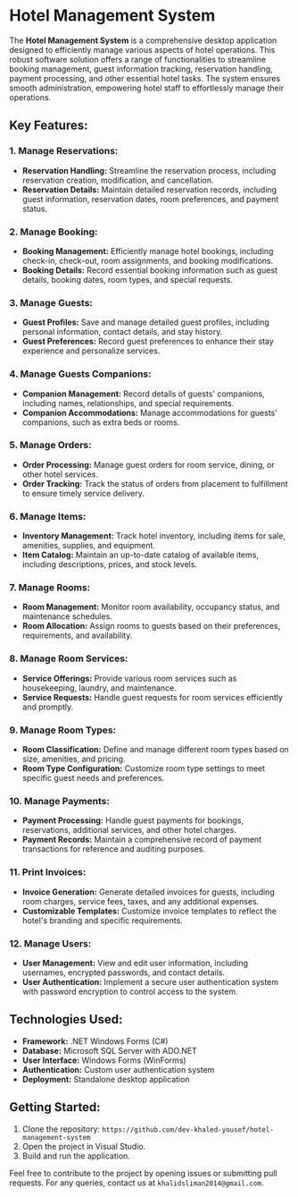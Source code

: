 # Hotel Management System

The **Hotel Management System** is a comprehensive desktop application designed to efficiently manage various aspects of hotel operations. This robust software solution offers a range of functionalities to streamline booking management, guest information tracking, reservation handling, payment processing, and other essential hotel tasks. The system ensures smooth administration, empowering hotel staff to effortlessly manage their operations.

## Key Features:
 
### 1. Manage Reservations:
- **Reservation Handling:** Streamline the reservation process, including reservation creation, modification, and cancellation.
- **Reservation Details:** Maintain detailed reservation records, including guest information, reservation dates, room preferences, and payment status.

### 2. Manage Booking:
- **Booking Management:** Efficiently manage hotel bookings, including check-in, check-out, room assignments, and booking modifications.
- **Booking Details:** Record essential booking information such as guest details, booking dates, room types, and special requests.

### 3. Manage Guests:
- **Guest Profiles:** Save and manage detailed guest profiles, including personal information, contact details, and stay history.
- **Guest Preferences:** Record guest preferences to enhance their stay experience and personalize services.

### 4. Manage Guests Companions:
- **Companion Management:** Record details of guests' companions, including names, relationships, and special requirements.
- **Companion Accommodations:** Manage accommodations for guests' companions, such as extra beds or rooms.

### 5. Manage Orders:
- **Order Processing:** Manage guest orders for room service, dining, or other hotel services.
- **Order Tracking:** Track the status of orders from placement to fulfillment to ensure timely service delivery.

### 6. Manage Items:
- **Inventory Management:** Track hotel inventory, including items for sale, amenities, supplies, and equipment.
- **Item Catalog:** Maintain an up-to-date catalog of available items, including descriptions, prices, and stock levels.

### 7. Manage Rooms:
- **Room Management:** Monitor room availability, occupancy status, and maintenance schedules.
- **Room Allocation:** Assign rooms to guests based on their preferences, requirements, and availability.

### 8. Manage Room Services:
- **Service Offerings:** Provide various room services such as housekeeping, laundry, and maintenance.
- **Service Requests:** Handle guest requests for room services efficiently and promptly.

### 9. Manage Room Types:
- **Room Classification:** Define and manage different room types based on size, amenities, and pricing.
- **Room Type Configuration:** Customize room type settings to meet specific guest needs and preferences.

### 10. Manage Payments:
- **Payment Processing:** Handle guest payments for bookings, reservations, additional services, and other hotel charges.
- **Payment Records:** Maintain a comprehensive record of payment transactions for reference and auditing purposes.

### 11. Print Invoices:
- **Invoice Generation:** Generate detailed invoices for guests, including room charges, service fees, taxes, and any additional expenses.
- **Customizable Templates:** Customize invoice templates to reflect the hotel's branding and specific requirements.

### 12. Manage Users:
- **User Management:** View and edit user information, including usernames, encrypted passwords, and contact details.
- **User Authentication:** Implement a secure user authentication system with password encryption to control access to the system.

## Technologies Used:
- **Framework:** .NET Windows Forms (C#)
- **Database:** Microsoft SQL Server with ADO.NET
- **User Interface:** Windows Forms (WinForms)
- **Authentication:** Custom user authentication system
- **Deployment:** Standalone desktop application

## Getting Started:
1. Clone the repository: `https://github.com/dev-khaled-yousef/hotel-management-system`
2. Open the project in Visual Studio.
3. Build and run the application.

Feel free to contribute to the project by opening issues or submitting pull requests. For any queries, contact us at `khalidsliman2014@gmail.com`.
